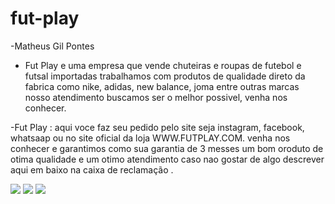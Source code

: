 # fut-play


-Matheus Gil Pontes 

- Fut Play e uma empresa que vende chuteiras e roupas de futebol e futsal importadas trabalhamos com produtos de qualidade direto da fabrica como nike, adidas, new balance, joma entre outras marcas nosso atendimento buscamos ser o melhor possivel, venha nos conhecer.

-Fut Play : aqui voce faz seu pedido pelo site seja instagram, facebook, whatsaap ou no site oficial da loja WWW.FUTPLAY.COM. venha nos conhecer e garantimos como sua garantia de 3 messes um bom oroduto de otima qualidade e um otimo atendimento caso nao gostar de algo descrever aqui em baixo na caixa de reclamação .

![](https://media.tenor.com/CBZzr0A0btMAAAAC/nike-sneakers.gif)
![](https://media.tenor.com/qbxaGtOC05sAAAAC/adidas.gif)
![](https://media.tenor.com/oaQ_qdD7PA0AAAAd/falcao-matador-break-leg.gif)
